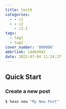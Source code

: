 ```yaml
---
title: test6
categories:
  - - c1
  - - c2
    - c2-1
tags:
  - tag1
  - tag2
cover_number: '000006'
abbrlink: 14d64941
date: 2022-07-04 11:24:27
---
```

## Quick Start

### Create a new post

``` bash
$ hexo new "My New Post"
```
